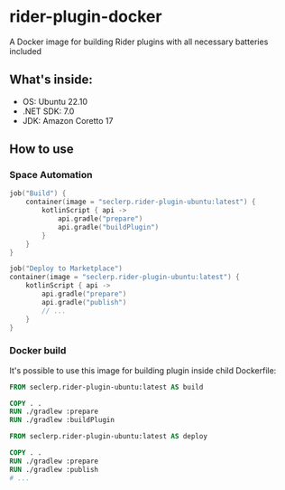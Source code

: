 # rider-plugin-docker
A Docker image for building Rider plugins with all necessary batteries included

## What's inside:

- OS: Ubuntu 22.10
- .NET SDK: 7.0
- JDK: Amazon Coretto 17

## How to use

### Space Automation

```kotlin
job("Build") {
    container(image = "seclerp.rider-plugin-ubuntu:latest") {
        kotlinScript { api ->
            api.gradle("prepare")
            api.gradle("buildPlugin")
        }
    }
}

job("Deploy to Marketplace")
container(image = "seclerp.rider-plugin-ubuntu:latest") {
    kotlinScript { api ->
        api.gradle("prepare")
        api.gradle("publish")
        // ...
    }
}

```

### Docker build
It's possible to use this image for building plugin inside child Dockerfile:

```dockerfile
FROM seclerp.rider-plugin-ubuntu:latest AS build

COPY . .
RUN ./gradlew :prepare
RUN ./gradlew :buildPlugin

FROM seclerp.rider-plugin-ubuntu:latest AS deploy

COPY . .
RUN ./gradlew :prepare
RUN ./gradlew :publish
# ...

```
